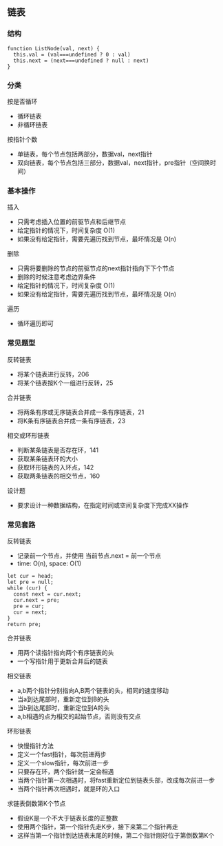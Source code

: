 ## 链表

### 结构
```
function ListNode(val, next) {
  this.val = (val===undefined ? 0 : val)
  this.next = (next===undefined ? null : next)
}
```

### 分类
按是否循环
* 循环链表
* 非循环链表

按指针个数
* 单链表，每个节点包括两部分，数据val，next指针
* 双向链表，每个节点包括三部分，数据val，next指针，pre指针（空间换时间）

### 基本操作
插入
* 只需考虑插入位置的前驱节点和后继节点
* 给定指针的情况下，时间复杂度 O(1)
* 如果没有给定指针，需要先遍历找到节点，最坏情况是 O(n)

删除
* 只需将要删除的节点的前驱节点的next指针指向下下个节点
* 删除的时候注意考虑边界条件
* 给定指针的情况下，时间复杂度 O(1)
* 如果没有给定指针，需要先遍历找到节点，最坏情况是 O(n)

遍历
* 循环遍历即可

### 常见题型
反转链表
* 将某个链表进行反转，206
* 将某个链表按K个一组进行反转，25

合并链表
* 将两条有序或无序链表合并成一条有序链表，21
* 将K条有序链表合并成一条有序链表，23

相交或环形链表
* 判断某条链表是否存在环，141
* 获取某条链表环的大小
* 获取环形链表的入环点，142
* 获取两条链表的相交节点，160

设计题
* 要求设计一种数据结构，在指定时间或空间复杂度下完成XX操作

### 常见套路
反转链表
* 记录前一个节点，并使用 当前节点.next = 前一个节点
* time: O(n), space: O(1)

```
let cur = head;
let pre = null;
while (cur) {
  const next = cur.next;
  cur.next = pre;
  pre = cur;
  cur = next;
}
return pre;
```

合并链表
* 用两个读指针指向两个有序链表的头
* 一个写指针用于更新合并后的链表

相交链表
* a,b两个指针分别指向A,B两个链表的头，相同的速度移动
* 当a到达尾部时，重新定位到B的头
* 当b到达尾部时，重新定位到A的头
* a,b相遇的点为相交的起始节点，否则没有交点

环形链表
* 快慢指针方法
* 定义一个fast指针，每次前进两步
* 定义一个slow指针，每次前进一步
* 只要存在环，两个指针就一定会相遇
* 当两个指针第一次相遇时，将fast重新定位到链表头部，改成每次前进一步
* 当两个指针再次相遇时，就是环的入口

求链表倒数第K个节点
* 假设K是一个不大于链表长度的正整数
* 使用两个指针，第一个指针先走K步，接下来第二个指针再走
* 这样当第一个指针到达链表末尾的时候，第二个指针刚好位于第倒数第K个